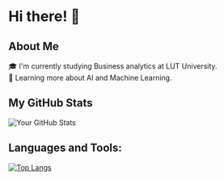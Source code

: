 # Hi there! 👋

## About Me
🎓 I'm currently studying Business analytics at LUT University. <br>
🌱 Learning more about AI and Machine Learning.

## My GitHub Stats
![Your GitHub Stats](https://github-readme-stats.vercel.app/api?username=j4lmari&show_icons=true)

## Languages and Tools:
[![Top Langs](https://github-readme-stats.vercel.app/api/top-langs/?username=j4lmari&layout=compact)](https://github.com/anuraghazra/github-readme-stats)



<!--

🔭 Working on [Your Current Project or Area of Focus].
🌱 Learning more about [Technologies or Skills You're Learning].
👯 Looking to collaborate on [Types of Projects or Interests].
🤔 Seeking help with [Specific Problem or Challenge You're Facing].
💬 Ask me about [Topics You're Comfortable Discussing].
📫 How to reach me: [Your Contact Information].
😄 Pronouns: [Your Pronouns].
⚡ Fun fact: [An Interesting Fact About You].
-->


